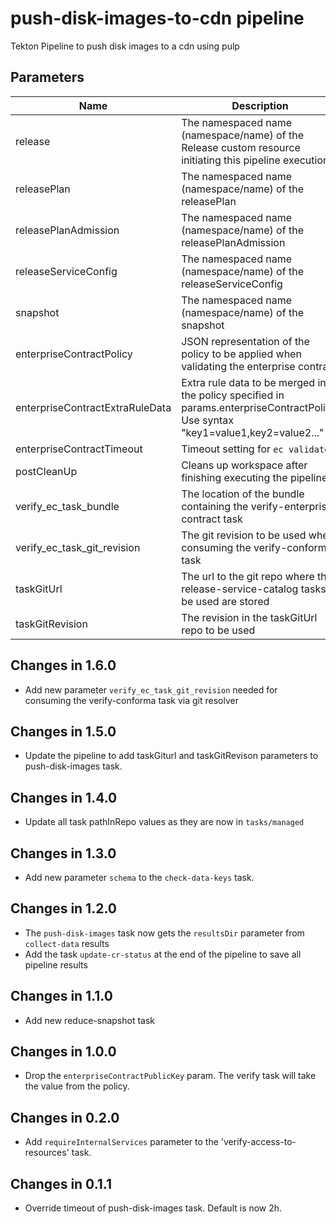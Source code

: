 # push-disk-images-to-cdn pipeline

Tekton Pipeline to push disk images to a cdn using pulp

## Parameters

| Name                            | Description                                                                                                                         | Optional | Default value                                             |
|---------------------------------|-------------------------------------------------------------------------------------------------------------------------------------|----------|-----------------------------------------------------------|
| release                         | The namespaced name (namespace/name) of the Release custom resource initiating this pipeline execution                              | No       | -                                                         |
| releasePlan                     | The namespaced name (namespace/name) of the releasePlan                                                                             | No       | -                                                         |
| releasePlanAdmission            | The namespaced name (namespace/name) of the releasePlanAdmission                                                                    | No       | -                                                         |
| releaseServiceConfig            | The namespaced name (namespace/name) of the releaseServiceConfig                                                                    | No       | -                                                         |
| snapshot                        | The namespaced name (namespace/name) of the snapshot                                                                                | No       | -                                                         |
| enterpriseContractPolicy        | JSON representation of the policy to be applied when validating the enterprise contract                                             | No       | -                                                         |
| enterpriseContractExtraRuleData | Extra rule data to be merged into the policy specified in params.enterpriseContractPolicy. Use syntax "key1=value1,key2=value2..."  | Yes      | pipeline_intention=release                                |
| enterpriseContractTimeout       | Timeout setting for `ec validate`                                                                                                   | Yes      | 10m0s                                                     |
| postCleanUp                     | Cleans up workspace after finishing executing the pipeline                                                                          | Yes      | true                                                      |
| verify_ec_task_bundle           | The location of the bundle containing the verify-enterprise-contract task                                                           | No       | -                                                         |
| verify_ec_task_git_revision     | The git revision to be used when consuming the verify-conforma task                                                                 | No       | -                                                         |
| taskGitUrl                      | The url to the git repo where the release-service-catalog tasks to be used are stored                                               | Yes      | https://github.com/konflux-ci/release-service-catalog.git |
| taskGitRevision                 | The revision in the taskGitUrl repo to be used                                                                                      | No       | -                                                         |

## Changes in 1.6.0
* Add new parameter `verify_ec_task_git_revision` needed for consuming the verify-conforma task
  via git resolver

## Changes in 1.5.0
* Update the pipeline to add taskGiturl and taskGitRevison parameters to
  push-disk-images task.

## Changes in 1.4.0
* Update all task pathInRepo values as they are now in `tasks/managed`

## Changes in 1.3.0
* Add new parameter `schema` to the `check-data-keys` task.

## Changes in 1.2.0
* The `push-disk-images` task now gets the `resultsDir` parameter from `collect-data` results
* Add the task `update-cr-status` at the end of the pipeline to save all pipeline results

## Changes in 1.1.0
* Add new reduce-snapshot task

## Changes in 1.0.0
* Drop the `enterpriseContractPublicKey` param. The verify task will take the value from the policy.

## Changes in 0.2.0
* Add `requireInternalServices` parameter to the 'verify-access-to-resources' task.

## Changes in 0.1.1
* Override timeout of push-disk-images task. Default is now 2h.
